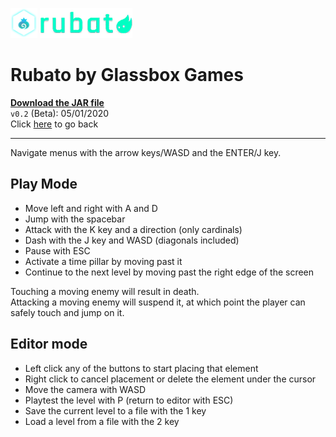 <!-- v0.2 release file -->
[release]: beta.jar "Rubato v0.2"


![Glassbox Games](../../assets/icon.png) 
![Rubato](../../assets/logo.png)
# Rubato by Glassbox Games

**[Download the JAR file][release]**  
`v0.2` (Beta): 05/01/2020  
Click [here](..) to go back  

___

Navigate menus with the arrow keys/WASD and the ENTER/J key.

## Play Mode
- Move left and right with A and D
- Jump with the spacebar
- Attack with the K key and a direction (only cardinals)
- Dash with the J key and WASD (diagonals included)
- Pause with ESC
- Activate a time pillar by moving past it
- Continue to the next level by moving past the right edge of the screen

Touching a moving enemy will result in death.  
Attacking a moving enemy will suspend it, at which point the player can safely touch and jump on it. 

## Editor mode
- Left click any of the buttons to start placing that element
- Right click to cancel placement or delete the element under the cursor
- Move the camera with WASD
- Playtest the level with P (return to editor with ESC)
- Save the current level to a file with the 1 key
- Load a level from a file with the 2 key
